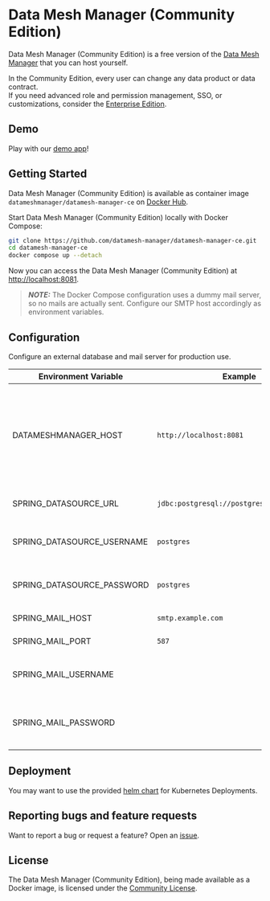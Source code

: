 # Data Mesh Manager (Community Edition)

Data Mesh Manager (Community Edition) is a free version of the [Data Mesh Manager](https://www.datamesh-manager.com) that you can host yourself.

In the Community Edition, every user can change any data product or data contract.  
If you need advanced role and permission management, SSO, or customizations, consider the [Enterprise Edition](https://www.datamesh-manager.com/#pricing).

## Demo

Play with our [demo app](https://demo.datamesh-manager.com/)!


## Getting Started

Data Mesh Manager (Community Edition) is available as container image `datameshmanager/datamesh-manager-ce` on [Docker Hub](https://hub.docker.com/r/datameshmanager/datamesh-manager-ce).

Start Data Mesh Manager (Community Edition) locally with Docker Compose:

```bash
git clone https://github.com/datamesh-manager/datamesh-manager-ce.git
cd datamesh-manager-ce
docker compose up --detach
```

Now you can access the Data Mesh Manager (Community Edition) at [http://localhost:8081](http://localhost:8081).

> **_NOTE:_**  The Docker Compose configuration uses a dummy mail server, so no mails are actually sent. Configure our SMTP host accordingly as environment variables.

## Configuration

Configure an external database and mail server for production use.

| Environment Variable       | Example                                  | Description                                                                                                                                                            |
| -------------------------- | ---------------------------------------- | ---------------------------------------------------------------------------------------------------------------------------------------------------------------------- |
| DATAMESHMANAGER_HOST      | `http://localhost:8081` | The host of the application, used e.g., in email templates build URLs to Data Mesh Manager.                                                                                                                                              |
| SPRING_DATASOURCE_URL      | `jdbc:postgresql://postgres:5432/postgres` | JDBC URL of the database                                                                                                                                              |
| SPRING_DATASOURCE_USERNAME | `postgres`                                 | Login username of the database                                                                                                                                        |
| SPRING_DATASOURCE_PASSWORD | `postgres`                                 | Login password of the database                                                                                                                                |
| SPRING_MAIL_HOST           | `smtp.example.com`                         | SMTP server host                                                                                                                                                       |
| SPRING_MAIL_PORT           | `587`                                      | SMTP server port                                                                                                                                                     |
| SPRING_MAIL_USERNAME       |                                          | Login user of the SMTP server |
| SPRING_MAIL_PASSWORD       |                                          | Login password of the SMTP server                                                                                                                             |

## Deployment

You may want to use the provided [helm chart](./helm) for Kubernetes Deployments.

## Reporting bugs and feature requests

Want to report a bug or request a feature? Open an [issue](https://github.com/datamesh-manager/datamesh-manager-ce/issues/new).

## License

The Data Mesh Manager (Community Edition), being made available as a Docker image, is licensed under the [Community License](https://www.datamesh-manager.com/COMMUNITY-LICENSE.txt).
